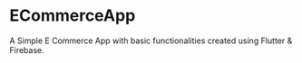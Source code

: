 # ECommerceApp
A Simple E Commerce App with basic functionalities created using Flutter &amp; Firebase. 
